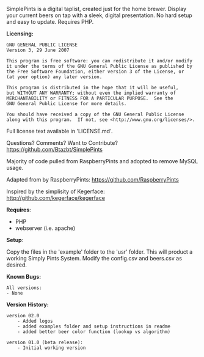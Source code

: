SimplePints is a digital taplist, created just for the home brewer. Display your current beers on tap with a sleek, digital presentation. No hard setup and easy to update. Requires PHP.


__Licensing:__

	GNU GENERAL PUBLIC LICENSE
	Version 3, 29 June 2007
	
	This program is free software: you can redistribute it and/or modify
	it under the terms of the GNU General Public License as published by
	the Free Software Foundation, either version 3 of the License, or
	(at your option) any later version.
	
	This program is distributed in the hope that it will be useful,
	but WITHOUT ANY WARRANTY; without even the implied warranty of
	MERCHANTABILITY or FITNESS FOR A PARTICULAR PURPOSE.  See the
	GNU General Public License for more details.
	
	You should have received a copy of the GNU General Public License
	along with this program.  If not, see <http://www.gnu.org/licenses/>.

Full license text available in 'LICENSE.md'.


Questions? Comments? Want to Contribute?
https://github.com/Btazbt/SimplePints

Majority of code pulled from RaspberryPints and adopted to remove MySQL usage.

Adapted from by RaspberryPints:
https://github.com/RaspberryPints

Inspired by the simplisity of Kegerface:
http://github.com/kegerface/kegerface

__Requires__:

- PHP
- webserver (i.e. apache)

__Setup__:

Copy the files in the 'example' folder to the 'usr' folder.  This will product a working Simply Pints System.  Modify the config.csv and beers.csv as desired. 

__Known Bugs:__

	All versions:
	- None


__Version History:__


	version 02.0
		- Added logos
		- added examples folder and setup instructions in readme
		- added better beer color function (lookup vs algorithm)
		
	version 01.0 (beta release):
		- Initial working version
